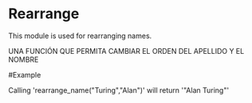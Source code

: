 Rearrange
===============================

This module is used for rearranging names.


UNA FUNCIÓN QUE PERMITA CAMBIAR EL ORDEN DEL APELLIDO Y EL NOMBRE

#Example

Calling 'rearrange_name("Turing","Alan")' will return '"Alan Turing"'
